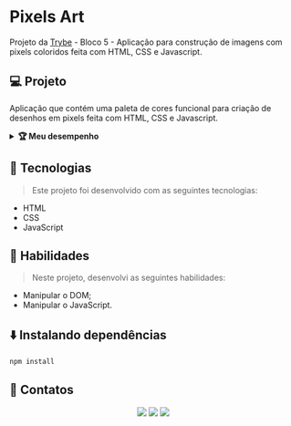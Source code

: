 # Pixels Art
Projeto da [Trybe](https://www.betrybe.com/) - Bloco 5 - Aplicação para construção de imagens com pixels coloridos feita com HTML, CSS e Javascript.

## 💻 Projeto

Aplicação que contém uma paleta de cores funcional para criação de desenhos em pixels feita com HTML, CSS e Javascript.

<details>
  <summary><strong>🏆 Meu desempenho</strong></summary><br />

  <img src="project-info/pixels-art.png"/>
</details>

## 🚀 Tecnologias
> Este projeto foi desenvolvido com as seguintes tecnologias:

- HTML
- CSS
- JavaScript

## 📌 Habilidades
> Neste projeto, desenvolvi as seguintes habilidades:

- Manipular o DOM;
- Manipular o JavaScript.

## ⬇️ Instalando dependências

```bash
npm install
``` 

## 💬 Contatos

<div align="center" style="display: inline_block">
  <a href="https://julianoboese.github.io" target="_blank"><img height="28rem" src="https://img.shields.io/badge/my_portfolio-3fc337?style=for-the-badge" target="_blank"></a> 
  <a href="https://www.linkedin.com/in/julianoboese" target="_blank"><img height="28rem" src="https://img.shields.io/badge/LinkedIn-0077B5?style=for-the-badge&logo=linkedin&logoColor=white"></a> 
  <a href = "mailto:juliano.boese@gmail.com"><img height="28rem" src="https://img.shields.io/badge/Gmail-D14836?style=for-the-badge&logo=gmail&logoColor=white" target="_blank"></a>
</div>

<!-- ## 📄 Licença

Esse projeto está sob licença. Veja o arquivo [LICENÇA](LICENSE.md) para mais detalhes.

[⬆ Voltar ao topo](#nome-do-projeto)<br> -->
